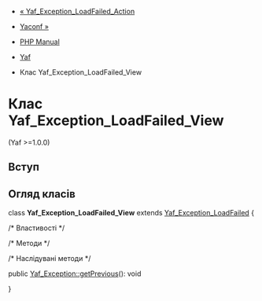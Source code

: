 - [« Yaf_Exception_LoadFailed_Action](class.yaf-exception-loadfailed-action.md)
- [Yaconf »](book.yaconf.md)

- [PHP Manual](index.md)
- [Yaf](book.yaf.md)
- Клас Yaf_Exception_LoadFailed_View

# Клас Yaf_Exception_LoadFailed_View

(Yaf \>=1.0.0)

## Вступ

## Огляд класів

class **Yaf_Exception_LoadFailed_View** extends
[Yaf_Exception_LoadFailed](class.yaf-exception-loadfailed.md) {

/\* Властивості \*/

/\* Методи \*/

/\* Наслідувані методи \*/

public [Yaf_Exception::getPrevious](yaf-exception.getprevious.md)():
void

}
